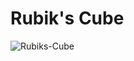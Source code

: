# Rubik's Cube

![Rubiks-Cube](https://github.com/RomainVacheret/Rubiks-Cube/workflows/Rubiks-Cube/badge.svg)